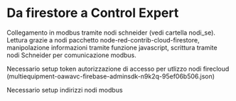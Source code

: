 # Da firestore a Control Expert

Collegamento in modbus tramite nodi schneider (vedi cartella nodi_se).
Lettura grazie a nodi pacchetto node-red-contrib-cloud-firestore, manipolazione informazioni tramite funzione javascript, scrittura tramite nodi Schneider per comunicazione modbus.

Necessario setup token autorizzazione di accesso per utlizzo nodi firecloud (multiequipment-oawavc-firebase-adminsdk-n9k2q-95ef06b506.json)

Necessario setup indirizzi nodi modbus